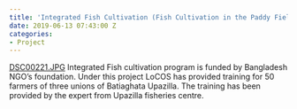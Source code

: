 ```yaml
---
title: 'Integrated Fish Cultivation (Fish Cultivation in the Paddy Field):'
date: 2019-06-13 07:43:00 Z
categories:
- Project
---
```


[DSC00221.JPG](/uploads/DSC00221.JPG)
Integrated Fish cultivation program is funded by Bangladesh NGO’s foundation. Under this project LoCOS has provided training for 50 farmers of three unions of Batiaghata Upazilla. The training has been provided by the expert from Upazilla fisheries centre. 